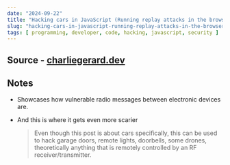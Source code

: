 ```yaml
---
date: "2024-09-22"
title: "Hacking cars in JavaScript (Running replay attacks in the browser with the HackRF"
slug: "hacking-cars-in-javascript-running-replay-attacks-in-the-browser-with-the-hackrf"
tags: [ programming, developer, code, hacking, javascript, security ]
---
```




## Source - [charliegerard.dev][1]

## Notes
* Showcases how vulnerable radio messages between electronic devices are.
* And this is where it gets even more scarier

  > Even though this post is about cars specifically, this can be used to hack garage doors, remote lights, doorbells, some drones, theoretically anything that is remotely controlled by an RF receiver/transmitter.



  [1]: https://charliegerard.dev/blog/replay-attacks-javascript-hackrf/
